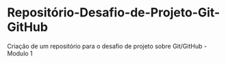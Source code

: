 # Repositório-Desafio-de-Projeto-Git-GitHub
Criação de um repositório para o desafio de projeto sobre Git/GitHub - Modulo 1 
